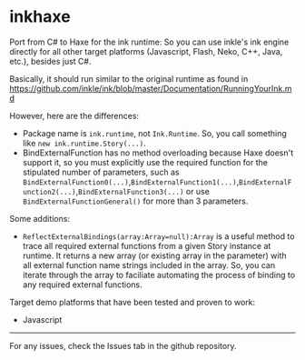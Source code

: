 # inkhaxe
Port from C# to Haxe for the ink runtime: So you can use inkle's ink engine directly for all other target platforms (Javascript, Flash, Neko, C++, Java, etc.), besides just C#.

Basically, it should run similar to the original runtime as found in https://github.com/inkle/ink/blob/master/Documentation/RunningYourInk.md
	
However, here are the differences:
	
- Package name is `ink.runtime`, not `Ink.Runtime`. So, you call something like `new ink.runtime.Story(...)`.
- BindExternalFunction has no method overloading because Haxe doesn't support it, so you must explicitly use the required function for the stipulated number of parameters, such as `BindExternalFunction0(...)`,`BindExternalFunction1(...)`,`BindExternalFunction2(...)`,`BindExternalFunction3(...)`  or use `BindExternalFunctionGeneral()` for more than 3 parameters.

Some additions:
	
- `ReflectExternalBindings(array:Array=null):Array` is a useful method to trace all required external functions from a given Story instance at runtime. It returns a new  array (or existing array in the parameter) with all external function name strings included in the array. So, you can iterate through the array to faciliate automating the process of binding to any required external functions.

Target demo platforms that have been tested and proven to work:
- Javascript

____

For any issues, check the Issues tab in the github repository.


